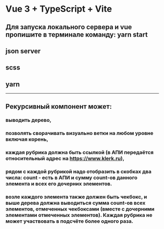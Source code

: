 # Vue 3 + TypeScript + Vite

## Для запуска локального сервера и vue пропишите в терминале команду: yarn start

## json server
## scss
## yarn
********************

## Рекурсивный компонент может:
### выводить дерево,
### позволять сворачивать визуально ветки на любом уровне включая корень,
### каждая рубрика должна быть ссылкой (в АПИ передаётся относительный адрес на https://www.klerk.ru),
### рядом с каждой рубрикой надо отобразить в скобках два числа: count - есть в АПИ и сумму count-ов данного элемента и всех его дочерних элементов.
### возле каждого элемента также должен быть чекбокс, и выше дерева должна выводиться сумма count-ов всех элементов, отмеченных чекбоксами (вместе с дочерними элементами отмеченных элементов). Каждая рубрика не может участвовать в подсчёте более одного раза.

